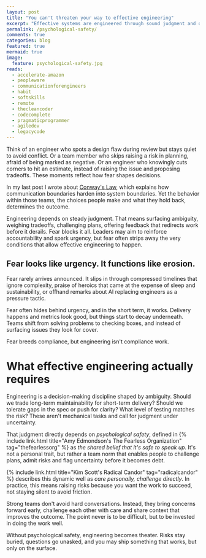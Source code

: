 ```yaml
---
layout: post
title: "You can't threaten your way to effective engineering"
excerpt: "Effective systems are engineered through sound judgment and deliberate decisions. Fear undermines both at the root."
permalink: /psychological-safety/
comments: true
categories: blog
featured: true
mermaid: true
image:
  feature: psychological-safety.jpg
reads:
  - accelerate-amazon
  - peopleware
  - communicationforengineers
  - habit
  - softskills
  - remote
  - thecleancoder
  - codecomplete
  - pragmaticprogrammer
  - agiledev
  - legacycode
---
```


Think of an engineer who spots a design flaw during review but stays quiet to avoid conflict. Or a team member who skips raising a risk in planning, afraid of being marked as negative. Or an engineer who knowingly cuts corners to hit an estimate, instead of raising the issue and proposing tradeoffs. These moments reflect how fear shapes decisions.

In my last post I wrote about [Conway's Law](https://blog.drinkbird.com/conways-law/), which explains how communication boundaries harden into system boundaries. Yet the behavior within those teams, the choices people make and what they hold back, determines the outcome.

Engineering depends on steady judgment. That means surfacing ambiguity, weighing tradeoffs, challenging plans, offering feedback that redirects work before it derails. Fear blocks it all. Leaders may aim to reinforce accountability and spark urgency, but fear often strips away the very conditions that allow effective engineering to happen.

## Fear looks like urgency. It functions like erosion.

Fear rarely arrives announced. It slips in through compressed timelines that ignore complexity, praise of heroics that came at the expense of sleep and sustainability, or offhand remarks about AI replacing engineers as a pressure tactic.

Fear often hides behind urgency, and in the short term, it works. Delivery happens and metrics look good, but things start to decay underneath. Teams shift from solving problems to checking boxes, and instead of surfacing issues they look for cover.

Fear breeds compliance, but engineering isn't compliance work.

# What effective engineering actually requires

Engineering is a decision-making discipline shaped by ambiguity. Should we trade long-term maintainability for short-term delivery? Should we tolerate gaps in the spec or push for clarity? What level of testing matches the risk? These aren't mechanical tasks and call for judgment under uncertainty.

That judgment directly depends on *psychological safety*, defined in {% include link.html title="Amy Edmondson's The Fearless Organization" tag="thefearlessorg" %} as *the shared belief that it's safe to speak up*. It's not a personal trait, but rather a team norm that enables people to challenge plans, admit risks and flag uncertainty before it becomes debt.

{% include link.html title="Kim Scott's Radical Candor" tag="radicalcandor" %} describes this dynamic well as *care personally, challenge directly*. In practice, this means raising risks because you want the work to succeed, not staying silent to avoid friction. 

Strong teams don't avoid hard conversations. Instead, they bring concerns forward early, challenge each other with care and share context that improves the outcome. The point never is to be difficult, but to be invested in doing the work well.

Without psychological safety, engineering becomes theater. Risks stay buried, questions go unasked, and you may ship something that works, but only on the surface.

